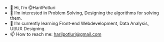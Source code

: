- 👋 Hi, I’m @HarilPotluri
- 👀 I’m interested in Problem Solving, Designing the algorithms for solving them.
- 🌱 I’m currently learning Front-end Webdevelopment, Data Analysis, UI/UX Designing.
- 📫 How to reach me: harilpotluri@gmail.com

<!---
HarilPotluri/HarilPotluri is a ✨ special ✨ repository because its `README.md` (this file) appears on your GitHub profile.
You can click the Preview link to take a look at your changes.
--->
